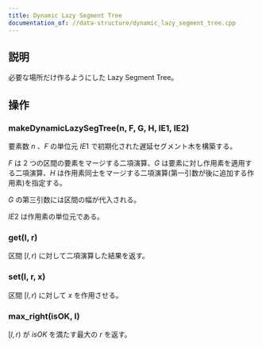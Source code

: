 ```yaml
---
title: Dynamic Lazy Segment Tree
documentation_of: //data-structure/dynamic_lazy_segment_tree.cpp
---
```


## 説明
必要な場所だけ作るようにした Lazy Segment Tree。

## 操作
### makeDynamicLazySegTree(n, F, G, H, IE1, IE2)
要素数 $n$ 、$F$ の単位元 $IE1$ で初期化された遅延セグメント木を構築する。

$F$ は $2$ つの区間の要素をマージする二項演算、$G$ は要素に対し作用素を適用する二項演算、$H$ は作用素同士をマージする二項演算(第一引数が後に追加する作用素)を指定する。

$G$ の第三引数には区間の幅が代入される。

$IE2$ は作用素の単位元である。
### get(l, r)
区間 $[l,r)$ に対して二項演算した結果を返す。
### set(l, r, x)
区間 $[l,r)$ に対して $x$ を作用させる。
### max_right(isOK, l)
$[l,r)$ が $isOK$ を満たす最大の $r$ を返す。